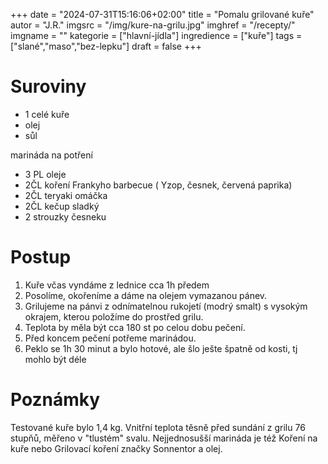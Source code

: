 
+++
date = "2024-07-31T15:16:06+02:00"
title = "Pomalu grilované kuře"
autor = "J.R."
imgsrc = "/img/kure-na-grilu.jpg"
imghref = "/recepty/"
imgname = ""
kategorie = ["hlavní-jídla"]
ingredience = ["kuře"]
tags = ["slané","maso","bez-lepku"]
draft = false
+++


# Suroviny
- 1 celé kuře
- olej
- sůl

marináda na potření
- 3 PL oleje
- 2ČL koření Frankyho barbecue ( Yzop, česnek, červená paprika) 
- 2ČL teryaki omáčka
- 2ČL kečup sladký
- 2 strouzky česneku

# Postup
1. Kuře včas vyndáme z lednice cca 1h předem 
2. Posolíme, okořeníme a dáme na olejem vymazanou pánev.
3. Grilujeme na pánvi z odnímatelnou rukojetí (modrý smalt) s vysokým okrajem, kterou položíme do prostřed grilu.
4. Teplota by měla být cca 180 st po celou dobu pečení.
5. Před koncem pečení potřeme marinádou.
6. Peklo se 1h 30 minut a bylo hotové, ale šlo ješte špatně od kosti, tj mohlo být déle

# Poznámky
Testované kuře bylo 1,4 kg.
Vnitřní teplota těsně před sundání z grilu 76 stupňů, měřeno v "tlustém" svalu.
Nejjednosušší marináda je též Koření na kuře nebo Grilovací koření značky Sonnentor a olej.

<!-- --> 